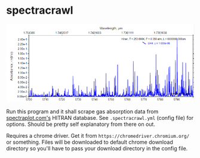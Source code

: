 # spectracrawl

![spectraplot picture](_assets/spectraplot.png)

Run this program and
it shall scrape gas absorption data from 
[spectraplot.com's](http://www.spectraplot.com/absorption) 
HITRAN database. See
`.spectracrawl.yml` (config file) for options. Should be 
pretty self explanatory from there on out.

Requires a chrome driver. Get it from 
`https://chromedriver.chromium.org/` or something. 
Files will be downloaded to default chrome download
directory so you'll have to pass your download 
directory in the config file.